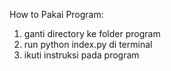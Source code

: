 ﻿How to Pakai Program:
1. ganti directory ke folder program
2. run python index.py di terminal
3. ikuti instruksi pada program
